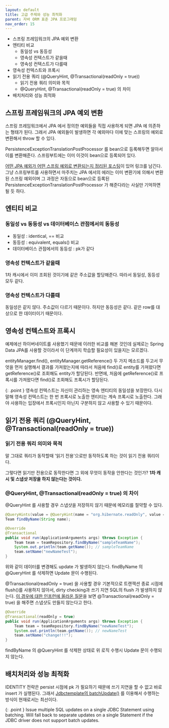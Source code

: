 ```yaml
---
layout: default
title: 고급 주제와 성능 최적화
parent: 자바 ORM 표준 JPA 프로그래밍
nav_order: 15
---
```


- 스프링 프레임워크의 JPA 예외 변환
- 엔티티 비교
  - 동일성 vs 동등성
  - 영속성 컨텍스트가 같을때
  - 영속성 컨텍스트가 다를때
- 영속성 컨텍스트와 프록시
- 읽기 전용 쿼리 (@QueryHint, @Transactional(readOnly = true))
  - 읽기 전용 쿼리 의미와 목적
  - @QueryHint, @Transactional(readOnly = true) 의 차이
- 배치처리와 성능 최적화

## 스프링 프레임워크의 JPA 예외 변환
스프링 프레임워크에서 JPA 에서 정의한 예외들을 직접 사용하게 되면 JPA 에 의존하는 형태가 된다. 그래서 JPA 예외들이 발생하면 각 예외마다 이에 맞는
스프링의 예외로 변환해서 throw 할 수 있다.

PersistenceExceptionTranslationPostProcessor 를 bean으로 등록해두면 알아서 이를 변환해준다.
스프링부트에는 이미 이것이 bean으로 등록되어 있다.

[어떤 JPA 예외가 어떤 스프링 예외로 변환되는지 정리된 포스팅](https://milenote.tistory.com/152)이 있어 링크를 남긴다.
그냥 스프링부트를 사용하면서 마주치는 JPA 에서의 에러는 이미 변환기에 의해서 변환된 스프링 예외이며 그 과정은 자동으로 bean으로 등록된
PersistenceExceptionTranslationPostProcessor 가 해준다라는 사실만 기억하면 될 듯 하다.

## 엔티티 비교
### 동일성 vs 동등성 vs 데이터베이스 관점에서의 동등성
* 동일성 : identical, == 비교
* 동등성 : equivalent, equals() 비교
* 데이터베이스 관점에서의 동등성 : pk가 같다

### 영속성 컨텍스트가 같을때
1차 캐시에서 이미 조회된 것이기에 같은 주소값을 할당해준다. 따라서 동일성, 동등성 모두 같다.

### 영속성 컨텍스트가 다를때
동일성은 같지 않다. 주소값이 다르기 때문이다. 하지만 동등성은 같다. 같은 row를 대상으로 한 데이터이기 때문이다.

## 영속성 컨텍스트와 프록시
예제에선 하이버네이트를 사용했기 때문에 이러한 비교를 해본 것인데 실제로는 Spring Data JPA를 사용할 것이라서 이 단계까지 학습할 필요성이 있을지는 모르겠다.

entityManager.find(), entityManager.getReference() 두 가지 메소드를 두고서 무엇을 먼저 실행해서 결과를 가져왔는지에 따라서
처음에 find()로 entity를 가져왔다면 getReference()로 조회해도 entity가 할당된다. 반면에, 처음에 getReference()로 프록시를 가져왔다면
find()로 조회해도 프록시가 할당된다.

{: .point }
영속성 컨텍스트는 자신이 관리하는 영속 엔티티의 동일성을 보장한다. 다시말해 영속성 컨텍스트는 한 번 프록시로 노출한 엔티티는 계속 프록시로 노출한다.
그래야 사용하는 입장에서 프록시인지 아닌지 구분하지 않고 사용할 수 있기 때문이다.

## 읽기 전용 쿼리 (@QueryHint, @Transactional(readOnly = true))
### 읽기 전용 쿼리 의미와 목적
말 그대로 쿼리가 동작할때 '읽기 전용'으로만 동작하도록 하는 것이 읽기 전용 쿼리이다.

그렇다면 읽기만 전용으로 동작한다면 그 외에 무엇이 동작을 안한다는 것인가? <b>1차 캐시 및 스냅샷 저장을 하지 않는다는 것이다.</b>

### @QueryHint, @Transactional(readOnly = true) 의 차이
@QueryHint 를 사용할 경우 스냅샷을 저장하지 않기 때문에 메모리를 절약할 수 있다.
```java
@QueryHints(value = @QueryHint(name = "org.hibernate.readOnly", value = "true"))
Team findByName(String name);
```
```java
@Override
@Transactional
public void run(ApplicationArguments args) throws Exception {
    Team team = teamRepository.findByName("sampleTeamName");
    System.out.println(team.getName()); // sampleTeamName
    team.setName("newNameTest");
}
```

위와 같이 데이터를 변경해도 update 가 발생하지 않는다. findByName 의 @QueryHint 를 삭제하면 Update 문이 수행된다.

@Transactional(readOnly = true) 을 사용할 경우 기본적으로 트랜잭션 종료 시점에 flush()를 사용하지 않아서, dirty checking과 쓰기 지연 SQL의 flush 가 발생하지 않는다.
[이 경우에 대한 인프런에 올라온 질문](https://www.inflearn.com/questions/31497/queryhint%EC%9D%98-readonly-%EC%99%80-transaction%EC%9D%98-readonly-%EC%B0%A8%EC%9D%B4)을 보면
@Transactional(readOnly = true) 을 해주면 스냅샷도 만들지 않는다고 한다.

```java
@Override
@Transactional(readOnly = true)
public void run(ApplicationArguments args) throws Exception {
    Team team = teamRepository.findByName("newNameTest");
    System.out.println(team.getName()); // newNameTest
    team.setName("change!!!");
}
```

findByName 의 @QueryHint 를 삭제한 상태로 위 로직 수행시 Update 문이 수행되지 않는다.

## 배치처리와 성능 최적화
IDENTITY 전략은 persist 시점에 pk 가 필요하기 때문에 쓰기 지연을 할 수 없고 바로 insert 가 실행된다.
그래서 [Jdbctemplate의 batchUpdate()](https://docs.spring.io/spring-framework/docs/current/javadoc-api/org/springframework/jdbc/core/JdbcTemplate.html#batchUpdate(java.lang.String...)) 를 이용해서 수행하는 방식이 현재로서는 최선이다.

{: .point }
Issue multiple SQL updates on a single JDBC Statement using batching.
Will fall back to separate updates on a single Statement if the JDBC driver does not support batch updates.
